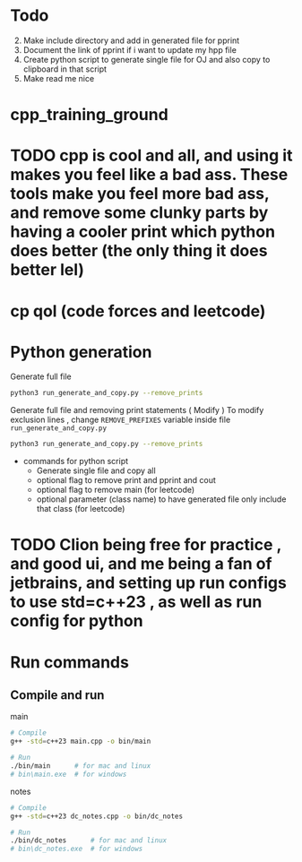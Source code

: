 # Todo

2. Make include directory and add in generated file for pprint
3. Document the link of pprint if i want to update my hpp file
4. Create python script to generate single file for OJ and also copy to clipboard in that script
5. Make read me nice
# cpp_training_ground

# TODO cpp is cool and all, and using it makes you feel like a bad ass. These tools make you feel more bad ass, and remove some clunky parts by having a cooler print which python does better (the only thing it does better lel) 


# cp qol (code forces and leetcode)

# Python generation

Generate full file 
```bash
python3 run_generate_and_copy.py --remove_prints
```

Generate full file and removing print statements ( Modify )
To modify exclusion lines , change `REMOVE_PREFIXES` variable inside file `run_generate_and_copy.py` 
```bash
python3 run_generate_and_copy.py --remove_prints
```
- commands for python script 
  - Generate single file and copy all
  - optional flag to remove print and pprint and cout
  - optional flag to remove main (for leetcode)
  - optional parameter (class name) to have generated file only include that class  (for leetcode)

# TODO Clion being free for practice , and good ui, and me being a fan of jetbrains, and setting up run configs to use std=c++23 , as well as run config for python

# 

# Run commands

## Compile and run

main
```bash
# Compile
g++ -std=c++23 main.cpp -o bin/main

# Run
./bin/main      # for mac and linux
# bin\main.exe  # for windows
```

notes
```bash
# Compile
g++ -std=c++23 dc_notes.cpp -o bin/dc_notes

# Run
./bin/dc_notes      # for mac and linux
# bin\dc_notes.exe  # for windows
```
